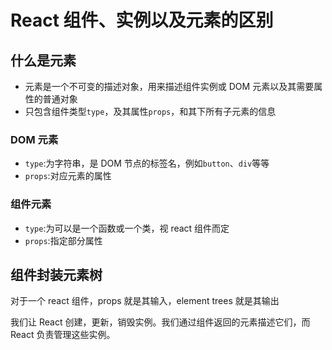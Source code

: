 # React 组件、实例以及元素的区别

## 什么是元素

- 元素是一个不可变的描述对象，用来描述组件实例或 DOM 元素以及其需要属性的普通对象
- 只包含组件类型`type`，及其属性`props`，和其下所有子元素的信息

### DOM 元素

- `type`:为字符串，是 DOM 节点的标签名，例如`button`、`div`等等
- `props`:对应元素的属性

### 组件元素

- `type`:为可以是一个函数或一个类，视 react 组件而定
- `props`:指定部分属性

## 组件封装元素树

对于一个 react 组件，props 就是其输入，element trees 就是其输出

我们让 React 创建，更新，销毁实例。我们通过组件返回的元素描述它们，而 React 负责管理这些实例。

